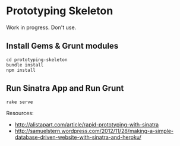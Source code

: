 # Prototyping Skeleton

Work in progress. Don't use.

## Install Gems & Grunt modules

```shell
cd prototyping-skeleton
bundle install
npm install
```

## Run Sinatra App and Run Grunt

```shell
rake serve
```

Resources:
* http://alistapart.com/article/rapid-prototyping-with-sinatra
* http://samuelstern.wordpress.com/2012/11/28/making-a-simple-database-driven-website-with-sinatra-and-heroku/